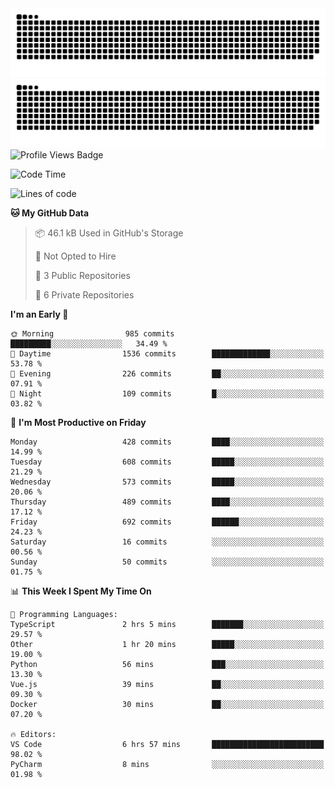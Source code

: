 <img src="https://github.com/nielsbaggerman/nielsbaggerman/blob/output/github-contribution-grid-snake.svg#gh-light-mode-only" alt="GitHub Snake Light">
<img src="https://github.com/nielsbaggerman/nielsbaggerman/blob/output/github-contribution-grid-snake-dark.svg#gh-dark-mode-only" alt="GitHub Snake Dark">
<img src="https://komarev.com/ghpvc/?username=nielsbaggerman&amp;label=Profile+Views" alt="Profile Views Badge" />

<!--START_SECTION:waka-->
![Code Time](http://img.shields.io/badge/Code%20Time-1%2C974%20hrs%202%20mins-blue)

![Lines of code](https://img.shields.io/badge/From%20Hello%20World%20I%27ve%20Written-6.8%20million%20lines%20of%20code-blue)

**🐱 My GitHub Data** 

> 📦 46.1 kB Used in GitHub's Storage 
 > 
> 🚫 Not Opted to Hire
 > 
> 📜 3 Public Repositories 
 > 
> 🔑 6 Private Repositories 
 > 
**I'm an Early 🐤** 

```text
🌞 Morning                985 commits         █████████░░░░░░░░░░░░░░░░   34.49 % 
🌆 Daytime                1536 commits        █████████████░░░░░░░░░░░░   53.78 % 
🌃 Evening                226 commits         ██░░░░░░░░░░░░░░░░░░░░░░░   07.91 % 
🌙 Night                  109 commits         █░░░░░░░░░░░░░░░░░░░░░░░░   03.82 % 
```
📅 **I'm Most Productive on Friday** 

```text
Monday                   428 commits         ████░░░░░░░░░░░░░░░░░░░░░   14.99 % 
Tuesday                  608 commits         █████░░░░░░░░░░░░░░░░░░░░   21.29 % 
Wednesday                573 commits         █████░░░░░░░░░░░░░░░░░░░░   20.06 % 
Thursday                 489 commits         ████░░░░░░░░░░░░░░░░░░░░░   17.12 % 
Friday                   692 commits         ██████░░░░░░░░░░░░░░░░░░░   24.23 % 
Saturday                 16 commits          ░░░░░░░░░░░░░░░░░░░░░░░░░   00.56 % 
Sunday                   50 commits          ░░░░░░░░░░░░░░░░░░░░░░░░░   01.75 % 
```


📊 **This Week I Spent My Time On** 

```text
💬 Programming Languages: 
TypeScript               2 hrs 5 mins        ███████░░░░░░░░░░░░░░░░░░   29.57 % 
Other                    1 hr 20 mins        █████░░░░░░░░░░░░░░░░░░░░   19.00 % 
Python                   56 mins             ███░░░░░░░░░░░░░░░░░░░░░░   13.30 % 
Vue.js                   39 mins             ██░░░░░░░░░░░░░░░░░░░░░░░   09.30 % 
Docker                   30 mins             ██░░░░░░░░░░░░░░░░░░░░░░░   07.20 % 

🔥 Editors: 
VS Code                  6 hrs 57 mins       █████████████████████████   98.02 % 
PyCharm                  8 mins              ░░░░░░░░░░░░░░░░░░░░░░░░░   01.98 % 
```


<!--END_SECTION:waka-->
